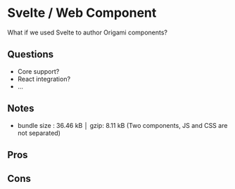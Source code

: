 # Svelte / Web Component

What if we used Svelte to author Origami components?

## Questions

- Core support?
- React integration?
- ...

## Notes

- bundle size : 36.46 kB │ gzip: 8.11 kB (Two components, JS and CSS are not separated)

## Pros

## Cons
